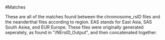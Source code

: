 #Matches

These are all of the matches found between the chromosome_rsID files and the neanderthal files according to region. EAS stands for East Asia, SAS South Asiea, and EUR Europe.
These files were originally generated seperately, as found in "/NErsID_Output", and then concatenated together.